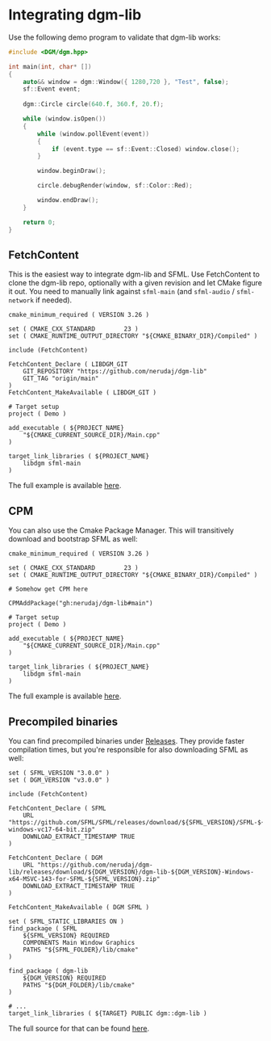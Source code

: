 # Integrating dgm-lib

Use the following demo program to validate that dgm-lib works:

```cpp
#include <DGM/dgm.hpp>

int main(int, char* [])
{
	auto&& window = dgm::Window({ 1280,720 }, "Test", false);
	sf::Event event;
	
	dgm::Circle circle(640.f, 360.f, 20.f);

	while (window.isOpen())
	{
		while (window.pollEvent(event))
		{
			if (event.type == sf::Event::Closed) window.close();
		}

		window.beginDraw();

		circle.debugRender(window, sf::Color::Red);

		window.endDraw();
	}

	return 0;
}
```

## FetchContent

This is the easiest way to integrate dgm-lib and SFML. Use FetchContent to clone the dgm-lib repo, optionally with a given revision and let CMake figure it out. You need to manually link against `sfml-main` (and `sfml-audio` / `sfml-network` if needed).

```
cmake_minimum_required ( VERSION 3.26 )

set ( CMAKE_CXX_STANDARD		23 )
set ( CMAKE_RUNTIME_OUTPUT_DIRECTORY "${CMAKE_BINARY_DIR}/Compiled" )

include (FetchContent)

FetchContent_Declare ( LIBDGM_GIT
	GIT_REPOSITORY "https://github.com/nerudaj/dgm-lib"
	GIT_TAG "origin/main"
)
FetchContent_MakeAvailable ( LIBDGM_GIT )

# Target setup
project ( Demo )

add_executable ( ${PROJECT_NAME}
    "${CMAKE_CURRENT_SOURCE_DIR}/Main.cpp"
)

target_link_libraries ( ${PROJECT_NAME}
    libdgm sfml-main
)
```

The full example is available [here](../integration_tests/fetch_git).

## CPM

You can also use the Cmake Package Manager. This will transitively download and bootstrap SFML as well:

```
cmake_minimum_required ( VERSION 3.26 )

set ( CMAKE_CXX_STANDARD		23 )
set ( CMAKE_RUNTIME_OUTPUT_DIRECTORY "${CMAKE_BINARY_DIR}/Compiled" )

# Somehow get CPM here

CPMAddPackage("gh:nerudaj/dgm-lib#main")

# Target setup
project ( Demo )

add_executable ( ${PROJECT_NAME}
    "${CMAKE_CURRENT_SOURCE_DIR}/Main.cpp"
)

target_link_libraries ( ${PROJECT_NAME}
    libdgm sfml-main
)
```

The full example is available [here](../integration_tests/cpm).

## Precompiled binaries

You can find precompiled binaries under [Releases](https://github.com/nerudaj/dgm-lib/releases). They provide faster compilation times, but you're responsible for also downloading SFML as well: 

```
set ( SFML_VERSION "3.0.0" )
set ( DGM_VERSION "v3.0.0" )

include (FetchContent)

FetchContent_Declare ( SFML
	URL "https://github.com/SFML/SFML/releases/download/${SFML_VERSION}/SFML-${SFML_VERSION}-windows-vc17-64-bit.zip"
	DOWNLOAD_EXTRACT_TIMESTAMP TRUE
)

FetchContent_Declare ( DGM
	URL "https://github.com/nerudaj/dgm-lib/releases/download/${DGM_VERSION}/dgm-lib-${DGM_VERSION}-Windows-x64-MSVC-143-for-SFML-${SFML_VERSION}.zip"
	DOWNLOAD_EXTRACT_TIMESTAMP TRUE
)

FetchContent_MakeAvailable ( DGM SFML )

set ( SFML_STATIC_LIBRARIES ON )
find_package ( SFML
    ${SFML_VERSION} REQUIRED
    COMPONENTS Main Window Graphics
    PATHS "${SFML_FOLDER}/lib/cmake"
)

find_package ( dgm-lib
    ${DGM_VERSION} REQUIRED
    PATHS "${DGM_FOLDER}/lib/cmake"
)

# ...
target_link_libraries ( ${TARGET} PUBLIC dgm::dgm-lib )
```

The full source for that can be found [here](../integration_tests/fetch_release).